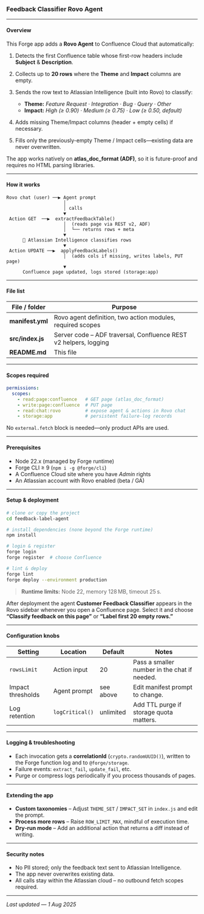 ### Feedback Classifier Rovo Agent

---

#### Overview

This Forge app adds a **Rovo Agent** to Confluence Cloud that automatically:

1. Detects the first Confluence table whose first-row headers include **Subject** & **Description**.
2. Collects up to **20 rows** where the **Theme** and **Impact** columns are empty.
3. Sends the row text to Atlassian Intelligence (built into Rovo) to classify:

   * **Theme:** *Feature Request · Integration · Bug · Query · Other*
   * **Impact:** *High (≥ 0.90) · Medium (≥ 0.75) · Low (≥ 0.50, default)*
4. Adds missing Theme/Impact columns (header + empty cells) if necessary.
5. Fills only the previously-empty Theme / Impact cells—existing data are never overwritten.

The app works natively on **atlas\_doc\_format (ADF)**, so it is future-proof and requires no HTML parsing libraries.

---

#### How it works

```
Rovo chat (user) ──▶ Agent prompt
                     │
                     │ calls
                     ▼
 Action GET  ──▶  extractFeedbackTable()
                     │  (reads page via REST v2, ADF)
                     │  └── returns rows + meta
                     ▼
      🧠 Atlassian Intelligence classifies rows
                     ▼
 Action UPDATE ──▶  applyFeedbackLabels()
                     │  (adds cols if missing, writes labels, PUT page)
                     ▼
      Confluence page updated, logs stored (storage:app)
```

---

#### File list

| File / folder    | Purpose                                                          |
| ---------------- | ---------------------------------------------------------------- |
| **manifest.yml** | Rovo agent definition, two action modules, required scopes       |
| **src/index.js** | Server code – ADF traversal, Confluence REST v2 helpers, logging |
| **README.md**    | This file                                                        |

---

#### Scopes required

```yaml
permissions:
  scopes:
    - read:page:confluence   # GET page (atlas_doc_format)
    - write:page:confluence  # PUT page
    - read:chat:rovo         # expose agent & actions in Rovo chat
    - storage:app            # persistent failure-log records
```

No `external.fetch` block is needed—only product APIs are used.

---

#### Prerequisites

* Node 22.x (managed by Forge runtime)
* Forge CLI ≥ 9 (`npm i -g @forge/cli`)
* A Confluence Cloud site where you have *Admin* rights
* An Atlassian account with Rovo enabled (beta / GA)

---

#### Setup & deployment

```bash
# clone or copy the project
cd feedback-label-agent

# install dependencies (none beyond the Forge runtime)
npm install

# login & register
forge login
forge register  # choose Confluence

# lint & deploy
forge lint
forge deploy --environment production
```

> **Runtime limits:** Node 22, memory 128 MB, timeout 25 s.

After deployment the agent **Customer Feedback Classifier** appears in the Rovo sidebar whenever you open a Confluence page. Select it and choose **“Classify feedback on this page”** or **“Label first 20 empty rows.”**

---

#### Configuration knobs

| Setting           | Location        | Default   | Notes                                        |
| ----------------- | --------------- | --------- | -------------------------------------------- |
| `rowsLimit`       | Action input    | 20        | Pass a smaller number in the chat if needed. |
| Impact thresholds | Agent prompt    | see above | Edit manifest prompt to change.              |
| Log retention     | `logCritical()` | unlimited | Add TTL purge if storage quota matters.      |

---

#### Logging & troubleshooting

* Each invocation gets a **correlationId** (`crypto.randomUUID()`), written to the Forge function log and to `@forge/storage`.
* Failure events: `extract_fail`, `update_fail`, etc.
* Purge or compress logs periodically if you process thousands of pages.

---

#### Extending the app

* **Custom taxonomies** – Adjust `THEME_SET` / `IMPACT_SET` in `index.js` and edit the prompt.
* **Process more rows** – Raise `ROW_LIMIT_MAX`, mindful of execution time.
* **Dry‑run mode** – Add an additional action that returns a diff instead of writing.

---

#### Security notes

* No PII stored; only the feedback text sent to Atlassian Intelligence.
* The app never overwrites existing data.
* All calls stay within the Atlassian cloud – no outbound fetch scopes required.

---

*Last updated — 1 Aug 2025*
